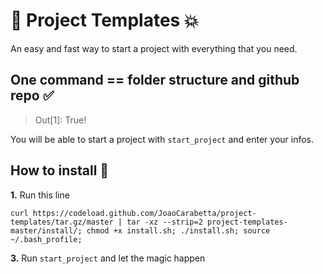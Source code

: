 # 🚀 Project Templates 💥

An easy and fast way to start a project with everything that you need.

## One command == folder structure and github repo ✅
> Out[1]: True!

You will be able to start a project with `start_project` and enter your infos.

## How to install 🧐

**1.** Run this line

`curl https://codeload.github.com/JoaoCarabetta/project-templates/tar.gz/master | tar -xz --strip=2 project-templates-master/install/; chmod +x install.sh; ./install.sh; source ~/.bash_profile;`

**3.** Run `start_project` and let the magic happen

